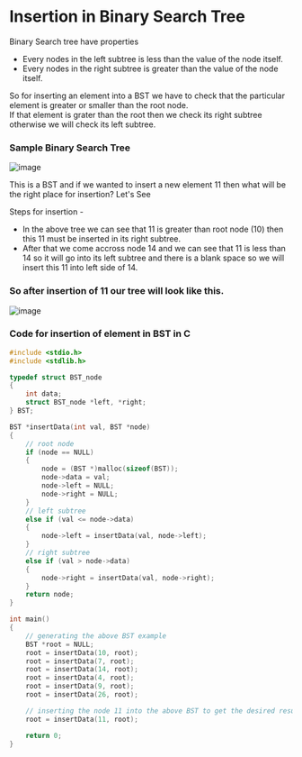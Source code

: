 # Insertion in Binary Search Tree
Binary Search tree have properties
- Every nodes in the left subtree is less than the value of the node itself.
- Every nodes in the right subtree is greater than the value of the node itself.

So for inserting an element into a BST we have to check that the particular element is greater or smaller than the root node.<br>
If that element is grater than the root then we check its right subtree otherwise we will check its left subtree.

### Sample Binary Search Tree

![image](https://user-images.githubusercontent.com/73171376/134503655-43c2a2d3-31dc-46ea-99ab-41b9bb1a33e0.png)

This is a BST and if we wanted to insert a new element 11 then what will be the right place for insertion? Let's See

Steps for insertion -
- In the above tree we can see that 11 is greater than root node (10) then this 11 must be inserted in its right subtree.
- After that we come accross node 14 and we can see that 11 is less than 14 so it will go into its left subtree and there is a blank space so we will insert this 11 into left side of 14.<br>
### So after insertion of 11 our tree will look like this.

![image](https://user-images.githubusercontent.com/73171376/134504138-fb0d00e7-c4a4-4121-9975-0fd5fe4c3ad1.png)
<br>
### Code for insertion of element in BST in C

```c
#include <stdio.h>
#include <stdlib.h>

typedef struct BST_node
{
	int data;
	struct BST_node *left, *right;
} BST;

BST *insertData(int val, BST *node)
{
	// root node
	if (node == NULL)
	{
		node = (BST *)malloc(sizeof(BST));
		node->data = val;
		node->left = NULL;
		node->right = NULL;
	}
	// left subtree
	else if (val <= node->data)
	{
		node->left = insertData(val, node->left);
	}
	// right subtree
	else if (val > node->data)
	{
		node->right = insertData(val, node->right);
	}
	return node;
}

int main()
{
	// generating the above BST example
	BST *root = NULL;
	root = insertData(10, root);
	root = insertData(7, root);
	root = insertData(14, root);
	root = insertData(4, root);
	root = insertData(9, root);
	root = insertData(26, root);

	// inserting the node 11 into the above BST to get the desired result
	root = insertData(11, root);

	return 0;
}
```
